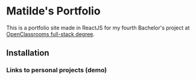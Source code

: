 # Matilde's Portfolio

This is a portfolio site made in ReactJS for my fourth Bachelor's project at [OpenClassrooms full-stack degree](https://openclassrooms.com/en/paths/104-full-stack-developer).

## Installation

### Links to personal projects (demo)